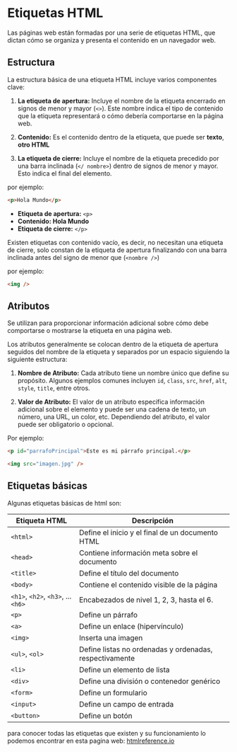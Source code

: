 # Etiquetas HTML

Las páginas web están formadas por una serie de etiquetas HTML, que dictan cómo se organiza y presenta el contenido en un navegador web.

## Estructura

La estructura básica de una etiqueta HTML incluye varios componentes clave:

1. **La etiqueta de apertura:** Incluye el nombre de la etiqueta encerrado en signos de menor y mayor (`<>`). Este nombre indica el tipo de contenido que la etiqueta representará o cómo debería comportarse en la página web.

2. **Contenido:** Es el contenido dentro de la etiqueta, que puede ser **texto**, **otro HTML**

3. **La etiqueta de cierre:** Incluye el nombre de la etiqueta precedido por una barra inclinada (`</ nombre>`) dentro de signos de menor y mayor. Esto indica el final del elemento.

por ejemplo:

```html
<p>Hola Mundo</p>
```

- **Etiqueta de apertura:** `<p>`
- **Contenido: Hola Mundo**
- **Etiqueta de cierre:** `</p>`

Existen etiquetas con contenido vacío, es decir, no necesitan una etiqueta de cierre, solo constan de la etiqueta de apertura finalizando con una barra inclinada antes del signo de menor que (`<nombre />`)

por ejemplo:

```html
<img />
```

## Atributos

Se utilizan para proporcionar información adicional sobre cómo debe comportarse o mostrarse la etiqueta en una página web.

Los atributos generalmente se colocan dentro de la etiqueta de apertura seguidos del nombre de la etiqueta y separados por un espacio siguiendo la siguiente estructura:

1. **Nombre de Atributo:** Cada atributo tiene un nombre único que define su propósito. Algunos ejemplos comunes incluyen `id`, `class`, `src`, `href`, `alt`, `style`, `title`, entre otros.

2. **Valor de Atributo:** El valor de un atributo especifica información adicional sobre el elemento y puede ser una cadena de texto, un número, una URL, un color, etc. Dependiendo del atributo, el valor puede ser obligatorio o opcional.

Por ejemplo:

```html
<p id="parrafoPrincipal">Este es mi párrafo principal.</p>
```

```html
<img src="imagen.jpg" />
```

## Etiquetas básicas

Algunas etiquetas básicas de html son:

| Etiqueta HTML                      | Descripción                                             |
| ---------------------------------- | ------------------------------------------------------- |
| `<html>`                           | Define el inicio y el final de un documento HTML        |
| `<head>`                           | Contiene información meta sobre el documento            |
| `<title>`                          | Define el título del documento                          |
| `<body>`                           | Contiene el contenido visible de la página              |
| `<h1>`, `<h2>`, `<h3>`, ... `<h6>` | Encabezados de nivel 1, 2, 3, hasta el 6.               |
| `<p>`                              | Define un párrafo                                       |
| `<a>`                              | Define un enlace (hipervínculo)                         |
| `<img>`                            | Inserta una imagen                                      |
| `<ul>`, `<ol>`                     | Define listas no ordenadas y ordenadas, respectivamente |
| `<li>`                             | Define un elemento de lista                             |
| `<div>`                            | Define una división o contenedor genérico               |
| `<form>`                           | Define un formulario                                    |
| `<input>`                          | Define un campo de entrada                              |
| `<button>`                         | Define un botón                                         |

para conocer todas las etiquetas que existen y su funcionamiento lo podemos encontrar en esta pagina web: [htmlreference.io](https://htmlreference.io)
